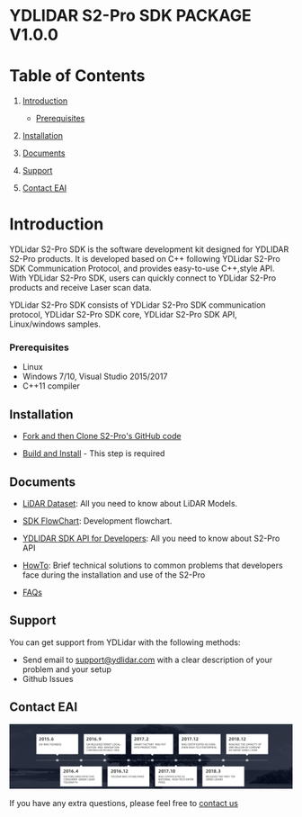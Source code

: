 YDLIDAR S2-Pro SDK PACKAGE V1.0.0
=====================================================================

# Table of Contents

1. [Introduction](#introduction)
    - [Prerequisites](#prerequisites)

2. [Installation](#installation)
3. [Documents](#documents)
4. [Support](#support)
5. [Contact EAI](#contact-eai)

# Introduction

YDLidar S2-Pro SDK is the software development kit designed for YDLIDAR S2-Pro products. It is developed based on C++ following YDLidar S2-Pro SDK Communication Protocol, and provides easy-to-use C++,style API. With YDLidar S2-Pro SDK, users can quickly connect to YDLidar S2-Pro products and receive Laser scan data.

YDLidar S2-Pro SDK consists of YDLidar S2-Pro SDK communication protocol, YDLidar S2-Pro SDK core, YDLidar S2-Pro SDK API, Linux/windows samples.

### Prerequisites
* Linux
* Windows 7/10, Visual Studio 2015/2017
* C++11 compiler


## Installation

* [Fork and then Clone S2-Pro's GitHub code](https://github.com/YDLIDAR/S2-Pro) 

* [Build and Install](doc/howto/how_to_build_and_install.md) - This step is required

## Documents
* [LiDAR Dataset](doc/Dataset.md): All you need to know about LiDAR Models.

* [SDK FlowChart](doc/Diagram.md): Development flowchart.

* [YDLIDAR SDK API for Developers](doc/S2_Pro_SDK_API_for_Developers.md): All you need to know about S2-Pro API


* [HowTo](doc/howto/README.md): Brief technical solutions to common problems that developers face during the installation and use of the S2-Pro 

* [FAQs](doc/FAQs/README.md) 


## Support

You can get support from YDLidar with the following methods:
* Send email to support@ydlidar.com with a clear description of your problem and your setup
* Github Issues

## Contact EAI
![Development Path](doc/images/EAI.png)

If you have any extra questions, please feel free to [contact us](http://www.ydlidar.cn/cn/contact)


